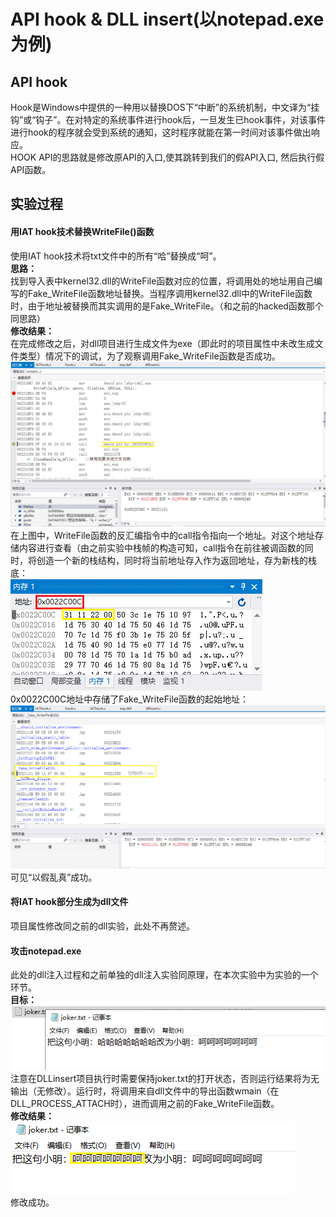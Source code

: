 # API hook & DLL insert(以notepad.exe为例)
## API hook
Hook是Windows中提供的一种用以替换DOS下“中断”的系统机制，中文译为“挂钩”或“钩子”。在对特定的系统事件进行hook后，一旦发生已hook事件，对该事件进行hook的程序就会受到系统的通知，这时程序就能在第一时间对该事件做出响应。  
 HOOK API的思路就是修改原API的入口,使其跳转到我们的假API入口, 然后执行假API函数。  
## 实验过程
#### 用IAT hook技术替换WriteFile()函数  
使用IAT hook技术将txt文件中的所有“哈”替换成“呵”。  
**思路：**  
找到导入表中kernel32.dll的WriteFile函数对应的位置，将调用处的地址用自己编写的Fake_WriteFile函数地址替换。当程序调用kernel32.dll中的WriteFile函数时，由于地址被替换而其实调用的是Fake_WriteFile。（和之前的hacked函数那个同思路）  
**修改结果：**  
在完成修改之后，对dll项目进行生成文件为exe（即此时的项目属性中未改生成文件类型）情况下的调试，为了观察调用Fake_WriteFile函数是否成功。  
![](./images/differ1.png)  
在上图中，WriteFile函数的反汇编指令中的call指令指向一个地址。对这个地址存储内容进行查看（由之前实验中栈帧的构造可知，call指令在前往被调函数的同时，将创造一个新的栈结构，同时将当前地址存入作为返回地址，存为新栈的栈底：  
![](./images/showdiffer.png)  
0x0022C00C地址中存储了Fake_WriteFile函数的起始地址：  
![](./images/differ2.png)  
可见“以假乱真”成功。  
#### 将IAT hook部分生成为dll文件
项目属性修改同之前的dll实验，此处不再赘述。  
#### 攻击notepad.exe
此处的dll注入过程和之前单独的dll注入实验同原理，在本次实验中为实验的一个环节。  
**目标：**  
![](./images/result_before.png)  
注意在DLLinsert项目执行时需要保持joker.txt的打开状态，否则运行结果将为无输出（无修改）。运行时，将调用来自dll文件中的导出函数wmain（在DLL_PROCESS_ATTACH时），进而调用之前的Fake_WriteFile函数。  
**修改结果：**  
![](./images/result_after.png)  
修改成功。